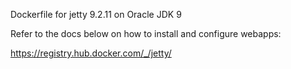 Dockerfile for jetty 9.2.11 on Oracle JDK 9

Refer to the docs below on how to install and configure webapps:

https://registry.hub.docker.com/_/jetty/
